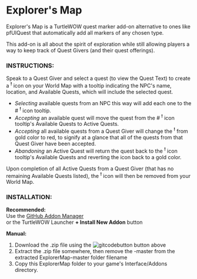 # **Explorer's Map**

Explorer's Map is a TurtleWOW quest marker add-on alternative to ones like pfUIQuest that automatically add all markers of any chosen type.

This add-on is all about the spirit of exploration while still allowing players a way to keep track of Quest Givers (and their quest offerings).

### INSTRUCTIONS:<br>

Speak to a Quest Giver and select a quest (to view the Quest Text) to create a <sup>**!**</sup> icon on your World Map with a tooltip indicating
the NPC's name, location, and Available Quests, which will include the selected quest.

  * _Selecting_ available quests from an NPC this way will add each one to the # <sup>**!**</sup> icon tooltip.
  * _Accepting_ an available quest will move the quest from the # <sup>**!**</sup> icon tooltip's Available Quests to Active Quests.
  * _Accepting_ all available quests from a Quest Giver will change the <sup>**!**</sup> from gold color to red, to signify at a glance that all of the quests from that Quest Giver have been accepted.
  * _Abandoning_ an Active Quest will return the quest back to the <sup>**!**</sup> icon tooltip's Available Quests and reverting the icon back to a gold color.

Upon completion of all Active Quests from a Quest Giver (that has no remaining Available Quests listed), the <sup>**!**</sup> icon will then be removed from your World Map.

### INSTALLATION:<br>

**Recommended:**<br>
Use the [GitHub Addon Manager](https://turtle-wow.fandom.com/wiki/GitAddonsManager)<br>
or the TurtleWOW Launcher **+ Install New Addon** button

**Manual:**<br>
 1. Download the .zip file using the ![gitcodebutton](https://imgur.com/C79XiBN.png) button above
 2. Extract the .zip file somewhere, then remove the -master from the extracted ExplorerMap-master folder filename 
 3. Copy this ExplorerMap folder to your game's Interface/Addons directory.
